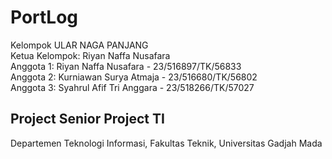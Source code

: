 # PortLog

Kelompok ULAR NAGA PANJANG\
Ketua Kelompok: Riyan Naffa Nusafara\
Anggota 1: Riyan Naffa Nusafara - 23/516897/TK/56833\
Anggota 2: Kurniawan Surya Atmaja - 23/516680/TK/56802\
Anggota 3: Syahrul Afif Tri Anggara - 23/518266/TK/57027

## Project Senior Project TI
Departemen Teknologi Informasi, Fakultas Teknik, Universitas Gadjah Mada